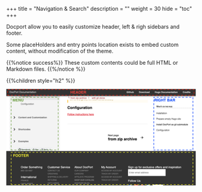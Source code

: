 +++
title = "Navigation & Search"
description = ""
weight = 30
hide = "toc"
+++

Docport allow you to easily customize header, left & righ sidebars and footer.

Some placeHolders and entry points location exists to embed custom content, without modification of the theme.

{{%notice success%}}
These custom contents could be full HTML or Markdown files.
{{%/notice %}}

{{%children style="h2" %}}

![footer](screenshot.png?classes=border,shadow)
